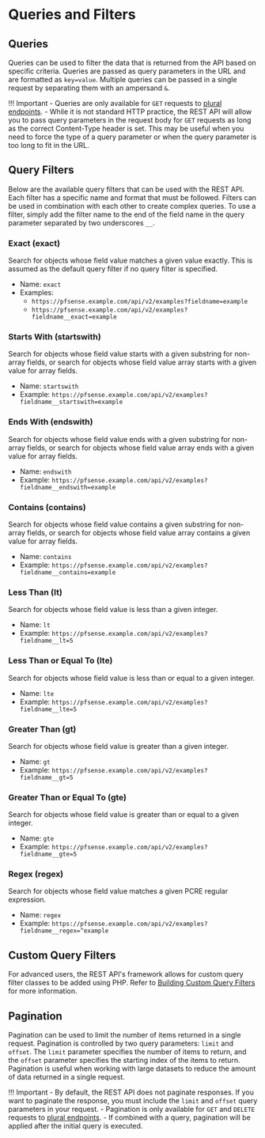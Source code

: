 # Queries and Filters

## Queries

Queries can be used to filter the data that is returned from the API based on specific criteria. Queries are passed as
query parameters in the URL and are formatted as `key=value`. Multiple queries can be passed in a single request by
separating them with an ampersand `&`.

!!! Important
    - Queries are only available for `GET` requests to [plural endpoints](./ENDPOINT_TYPES.md#plural-many-endpoints).
    - While it is not standard HTTP practice, the REST API will allow you to pass query parameters in the request body
    for `GET` requests as long as the correct Content-Type header is set. This may be useful when you need to force
    the type of a query parameter or when the query parameter is too long to fit in the URL.

## Query Filters

Below are the available query filters that can be used with the REST API. Each filter has a specific name and format that
must be followed. Filters can be used in combination with each other to create complex queries. To use a filter, simply
add the filter name to the end of the field name in the query parameter separated by two underscores `__`.

### Exact (exact)

Search for objects whose field value matches a given value exactly. This is assumed as the default query filter if no
query filter is specified.

- Name: `exact`
- Examples:
    - `https://pfsense.example.com/api/v2/examples?fieldname=example`
    - `https://pfsense.example.com/api/v2/examples?fieldname__exact=example`

### Starts With (startswith)

Search for objects whose field value starts with a given substring for non-array fields, or search for objects whose field
value array starts with a given value for array fields.

- Name: `startswith`
- Example: `https://pfsense.example.com/api/v2/examples?fieldname__startswith=example`

### Ends With (endswith)

Search for objects whose field value ends with a given substring for non-array fields, or search for objects whose field
value array ends with a given value for array fields.

- Name: `endswith`
- Example: `https://pfsense.example.com/api/v2/examples?fieldname__endswith=example`

### Contains (contains)

Search for objects whose field value contains a given substring for non-array fields, or search for objects whose field
value array contains a given value for array fields.

- Name: `contains`
- Example: `https://pfsense.example.com/api/v2/examples?fieldname__contains=example`

### Less Than (lt)

Search for objects whose field value is less than a given integer.

- Name: `lt`
- Example: `https://pfsense.example.com/api/v2/examples?fieldname__lt=5`

### Less Than or Equal To (lte)

Search for objects whose field value is less than or equal to a given integer.

- Name: `lte`
- Example: `https://pfsense.example.com/api/v2/examples?fieldname__lte=5`

### Greater Than (gt)

Search for objects whose field value is greater than a given integer.

- Name: `gt`
- Example: `https://pfsense.example.com/api/v2/examples?fieldname__gt=5`

### Greater Than or Equal To (gte)

Search for objects whose field value is greater than or equal to a given integer.

- Name: `gte`
- Example: `https://pfsense.example.com/api/v2/examples?fieldname__gte=5`

### Regex (regex)

Search for objects whose field value matches a given PCRE regular expression.

- Name: `regex`
- Example: `https://pfsense.example.com/api/v2/examples?fieldname__regex=^example`

## Custom Query Filters

For advanced users, the REST API's framework allows for custom query filter classes to be added using PHP. Refer to
[Building Custom Query Filters](./BUILDING_CUSTOM_QUERY_FILTER_CLASSES.md) for more information.

## Pagination

Pagination can be used to limit the number of items returned in a single request. Pagination is controlled by two query
parameters: `limit` and `offset`. The `limit` parameter specifies the number of items to return, and the `offset`
parameter specifies the starting index of the items to return. Pagination is useful when working with large datasets to
reduce the amount of data returned in a single request.

!!! Important
    - By default, the REST API does not paginate responses. If you want to paginate the response, you must include the
    `limit` and `offset` query parameters in your request.
    - Pagination is only available for `GET` and `DELETE` requests to [plural endpoints](./ENDPOINT_TYPES.md#plural-many-endpoints).
    - If combined with a query, pagination will be applied after the initial query is executed.
